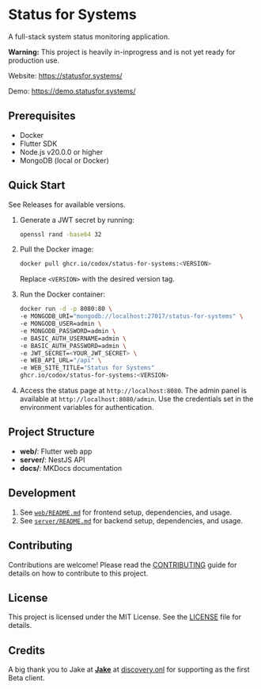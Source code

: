 # Status for Systems

A full-stack system status monitoring application.

**Warning:** This project is heavily in-inprogress and is not yet ready for production use.

Website: https://statusfor.systems/

Demo: https://demo.statusfor.systems/

## Prerequisites
- Docker
- Flutter SDK
- Node.js v20.0.0 or higher
- MongoDB (local or Docker)

## Quick Start

See Releases for available versions.

1. Generate a JWT secret by running:
   ```bash
   openssl rand -base64 32
   ```

2. Pull the Docker image:
   ```bash
   docker pull ghcr.io/codox/status-for-systems:<VERSION>
   ```
   Replace `<VERSION>` with the desired version tag.

3. Run the Docker container:
   ```bash
   docker run -d -p 8080:80 \
   -e MONGODB_URI="mongodb://localhost:27017/status-for-systems" \
   -e MONGODB_USER=admin \
   -e MONGODB_PASSWORD=admin \
   -e BASIC_AUTH_USERNAME=admin \
   -e BASIC_AUTH_PASSWORD=admin \
   -e JWT_SECRET=<YOUR_JWT_SECRET> \
   -e WEB_API_URL="/api" \
   -e WEB_SITE_TITLE="Status for Systems"
   ghcr.io/codox/status-for-systems:<VERSION>
   ```

4. Access the status page at `http://localhost:8080`. The admin panel is available at `http://localhost:8080/admin`. Use the credentials set in the environment variables for authentication.

## Project Structure

- **web/**: Flutter web app
- **server/**: NestJS API
- **docs/**: MKDocs documentation

## Development

1. See [`web/README.md`](./web/README.md) for frontend setup, dependencies, and usage.
2. See [`server/README.md`](./server/README.md) for backend setup, dependencies, and usage.

## Contributing
Contributions are welcome! Please read the [CONTRIBUTING](./CONTRIBUTING.md) guide for details on how to contribute to this project.

## License
This project is licensed under the MIT License. See the [LICENSE](./LICENSE) file for details.

## Credits
A big thank you to Jake at [**Jake**](https://github.com/jcsix694) at [discovery.onl](https://discovery.onl) for supporting as the first Beta client.
